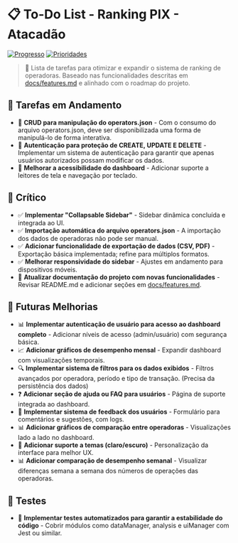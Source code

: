 # 📋 To-Do List - Ranking PIX - Atacadão

[![Progresso](https://img.shields.io/badge/Progresso-Em%20Andamento-blue.svg)](https://github.com/gabrieldnsilva/rankingPixDebito)
[![Prioridades](https://img.shields.io/badge/Prioridades-3%20Ativas-green.svg)](https://github.com/gabrieldnsilva/rankingPixDebito)

> 🚀 Lista de tarefas para otimizar e expandir o sistema de ranking de operadoras. Baseado nas funcionalidades descritas em [docs/features.md](https://github.com/gabrieldnsilva/pixRanking-v2/blob/main/docs/features.md) e alinhado com o roadmap do projeto.

## 🔄 Tarefas em Andamento

-   🔄 **CRUD para manipulação do operators.json** - Com o consumo do arquivo operators.json, deve ser disponibilizada uma forma de manipulá-lo de forma interativa.
-   🔄 **Autenticação para proteção de CREATE, UPDATE E DELETE** - Implementar um sistema de autenticação para garantir que apenas usuários autorizados possam modificar os dados.
-   🔄 **Melhorar a acessibilidade do dashboard** - Adicionar suporte a leitores de tela e navegação por teclado.

## 🚨 Crítico

-   ✅ **Implementar "Collapsable Sidebar"** - Sidebar dinâmica concluída e integrada ao UI.
-   ✅ **Importação automática do arquivo operators.json** - A importação dos dados de operadoras não pode ser manual.
-   ✅ **Adicionar funcionalidade de exportação de dados (CSV, PDF)** - Exportação básica implementada; refine para múltiplos formatos.
-   ✅ **Melhorar responsividade do sidebar** - Ajustes em andamento para dispositivos móveis.
-   🔄 **Atualizar documentação do projeto com novas funcionalidades** - Revisar README.md e adicionar seções em [docs/features.md](https://github.com/gabrieldnsilva/pixRanking-v2/blob/main/docs/features.md).

## 🚀 Futuras Melhorias

-   📊 **Implementar autenticação de usuário para acesso ao dashboard completo** - Adicionar níveis de acesso (admin/usuário) com segurança básica.
-   📈 **Adicionar gráficos de desempenho mensal** - Expandir dashboard com visualizações temporais.
-   🔍 **Implementar sistema de filtros para os dados exibidos** - Filtros avançados por operadora, período e tipo de transação. (Precisa da persistência dos dados)
-   ❓ **Adicionar seção de ajuda ou FAQ para usuários** - Página de suporte integrada ao dashboard.
-   💬 **Implementar sistema de feedback dos usuários** - Formulário para comentários e sugestões, com logs.
-   📊 **Adicionar gráficos de comparação entre operadoras** - Visualizações lado a lado no dashboard.
-   🌙 **Adicionar suporte a temas (claro/escuro)** - Personalização da interface para melhor UX.
-   📊 **Adicionar comparação de desempenho semanal** - Visualizar diferenças semana a semana dos números de operações das operadoras.

## 🧪 Testes

-   🔬 **Implementar testes automatizados para garantir a estabilidade do código** - Cobrir módulos como dataManager, analysis e uiManager com Jest ou similar.
